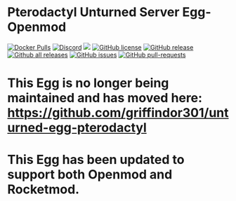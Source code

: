 # Pterodactyl Unturned Server Egg-Openmod
[![Docker Pulls](https://img.shields.io/docker/pulls/griffindor30/unturned-egg-openmod.svg?style=flat)](https://hub.docker.com/r/griffindor30/unturned-egg-openmod)
[![Discord](https://img.shields.io/discord/328932413428465674)](https://discord.gg/BbnkdtX)
![](https://img.shields.io/badge/status-prod-informational)
[![GitHub license](https://img.shields.io/github/license/GriffindorsDevelopment/Unturned-Egg-Openmod)](https://github.com/GriffindorsDevelopment/Unturned-Egg-Openmod/StrapDown.js/blob/master/LICENSE)
[![GitHub release](https://img.shields.io/github/release/GriffindorsDevelopment/Unturned-Egg-Openmod)](https://GitHub.com/GriffindorsDevelopment/Unturned-Egg-Openmod/releases/)
[![Github all releases](https://img.shields.io/github/downloads/GriffindorsDevelopment/Unturned-Egg-Openmod/total.svg)](https://GitHub.com/GriffindorsDevelopment/Unturned-Egg-Openmod/releases/)
[![GitHub issues](https://img.shields.io/github/issues/GriffindorsDevelopment/Unturned-Egg-Openmod)](https://GitHub.com/GriffindorsDevelopment/Unturned-Egg-Openmod/issues/)
[![GitHub pull-requests](https://img.shields.io/github/issues-pr/GriffindorsDevelopment/Unturned-Egg-Openmod)](https://GitHub.com/GriffindorsDevelopment/Unturned-Egg-Openmod/StrapDown.js/pull/)
# This Egg is no longer being maintained and has moved here: https://github.com/griffindor301/unturned-egg-pterodactyl

# This Egg has been updated to support both Openmod and Rocketmod.
